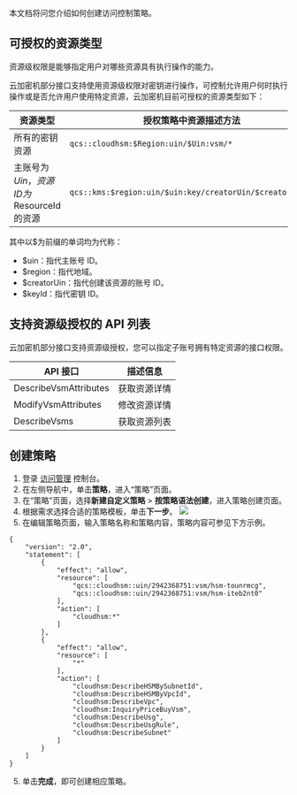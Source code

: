 本文档将问您介绍如何创建访问控制策略。
## 可授权的资源类型
资源级权限是能够指定用户对哪些资源具有执行操作的能力。

云加密机部分接口支持使用资源级权限对密钥进行操作，可控制允许用户何时执行操作或是否允许用户使用特定资源，云加密机目前可授权的资源类型如下：

| 资源类型                                | 授权策略中资源描述方法                                   |
| --------------------------------------- | -------------------------------------------------------- |
| 所有的密钥资源                          | `qcs::cloudhsm:$Region:uin/$Uin:vsm/*`                   |
| 主账号为$Uin，资源ID为$ResourceId的资源 | `qcs::kms:$region:uin/$uin:key/creatorUin/$creatorUin/*` |

其中以$为前缀的单词均为代称：

- $uin：指代主账号 ID。
- $region：指代地域。
- $creatorUin：指代创建该资源的账号 ID。
- $keyId：指代密钥 ID。

## 支持资源级授权的 API 列表

云加密机部分接口支持资源级授权，您可以指定子账号拥有特定资源的接口权限。

| API 接口              | 描述信息     |
| --------------------- | ------------ |
| DescribeVsmAttributes | 获取资源详情 |
| ModifyVsmAttributes   | 修改资源详情 |
| DescribeVsms          | 获取资源列表 |

## 创建策略

1. 登录 [访问管理](https://console.cloud.tencent.com/cam/overview) 控制台。
2. 在左侧导航中，单击**策略**，进入“策略”页面。
3. 在“策略”页面，选择**新建自定义策略** > **按策略语法创建**，进入策略创建页面。
4. 根据需求选择合适的策略模板，单击**下一步**。
![](https://main.qcloudimg.com/raw/7506b8b8dba855a83f251d683f750c94.png)
5. 在编辑策略页面，输入策略名称和策略内容，策略内容可参见下方示例。
```
{
    "version": "2.0",
    "statement": [
        {
            "effect": "allow",
            "resource": [
                "qcs::cloudhsm::uin/2942368751:vsm/hsm-tounrmcg",
                "qcs::cloudhsm::uin/2942368751:vsm/hsm-iteb2nt0"
            ],
            "action": [
                "cloudhsm:*"
            ]
        },
        {
            "effect": "allow",
            "resource": [
                "*"
            ],
            "action": [
                "cloudhsm:DescribeHSMBySubnetId",
                "cloudhsm:DescribeHSMByVpcId",
                "cloudhsm:DescribeVpc",
                "cloudhsm:InquiryPriceBuyVsm",
                "cloudhsm:DescribeUsg",
                "cloudhsm:DescribeUsgRule",
                "cloudhsm:DescribeSubnet"
            ]
        }
    ]
}
```
5. 单击**完成**，即可创建相应策略。
